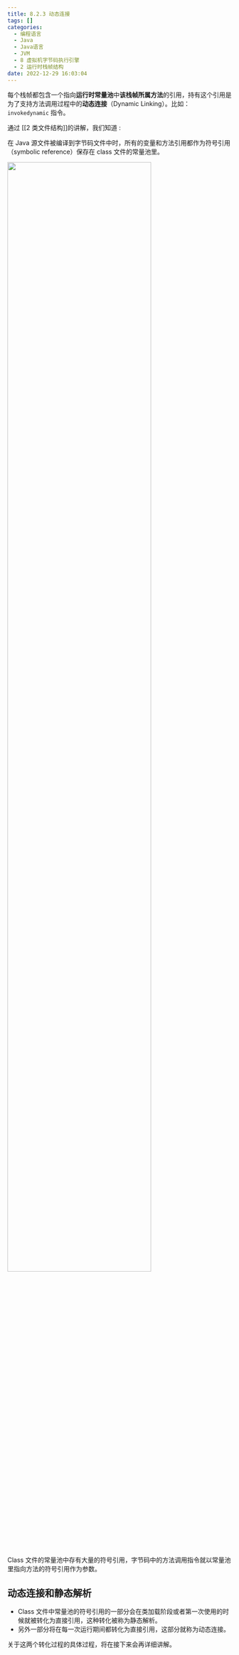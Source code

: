 ```yaml
---
title: 8.2.3 动态连接
tags: []
categories:
  - 编程语言
  - Java
  - Java语言
  - JVM
  - 8 虚拟机字节码执行引擎
  - 2 运行时栈帧结构
date: 2022-12-29 16:03:04
---
```



每个栈帧都包含一个指向**运行时常量池**中**该栈帧所属方法**的引用，持有这个引用是为了支持方法调用过程中的**动态连接**（Dynamic Linking）。比如： `invokedynamic` 指令。

通过 [[2 类文件结构]]的讲解，我们知道 : 

在 Java 源文件被编译到字节码文件中时，所有的变量和方法引用都作为符号引用（symbolic reference）保存在 class 文件的常量池里。

<img src=" https://coachhe-1305181419.cos.ap-guangzhou.myqcloud.com/%E7%A8%8B%E5%BA%8F%E5%91%98/%E5%B7%A5%E5%85%B7/git/20221217035147.png" width = "80%" />


Class 文件的常量池中存有大量的符号引用，字节码中的方法调用指令就以常量池里指向方法的符号引用作为参数。

## 动态连接和静态解析

- Class 文件中常量池的符号引用的一部分会在类加载阶段或者第一次使用的时候就被转化为直接引用，这种转化被称为静态解析。
- 另外一部分将在每一次运行期间都转化为直接引用，这部分就称为动态连接。

关于这两个转化过程的具体过程，将在接下来会再详细讲解。
